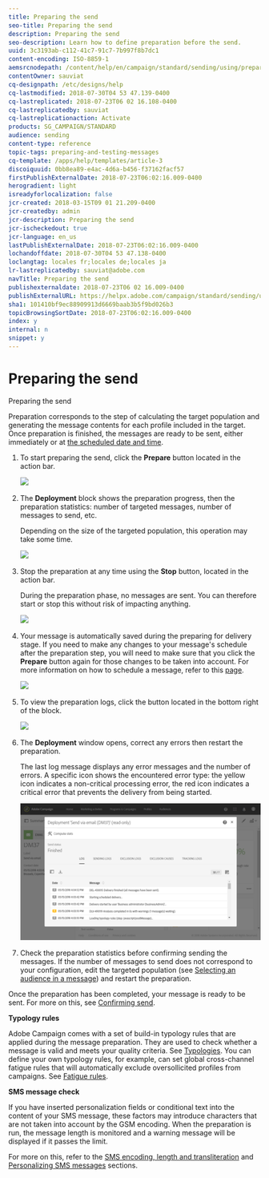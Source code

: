 ```yaml
---
title: Preparing the send
seo-title: Preparing the send
description: Preparing the send
seo-description: Learn how to define preparation before the send.
uuid: 3c3193ab-c112-41c7-91c7-7b997f8b7dc1
content-encoding: ISO-8859-1
aemsrcnodepath: /content/help/en/campaign/standard/sending/using/preparing-the-send
contentOwner: sauviat
cq-designpath: /etc/designs/help
cq-lastmodified: 2018-07-30T04 53 47.139-0400
cq-lastreplicated: 2018-07-23T06 02 16.108-0400
cq-lastreplicatedby: sauviat
cq-lastreplicationaction: Activate
products: SG_CAMPAIGN/STANDARD
audience: sending
content-type: reference
topic-tags: preparing-and-testing-messages
cq-template: /apps/help/templates/article-3
discoiquuid: 0bb8ea89-e4ac-4d6a-b456-f37162facf57
firstPublishExternalDate: 2018-07-23T06:02:16.009-0400
herogradient: light
isreadyforlocalization: false
jcr-created: 2018-03-15T09 01 21.209-0400
jcr-createdby: admin
jcr-description: Preparing the send
jcr-ischeckedout: true
jcr-language: en_us
lastPublishExternalDate: 2018-07-23T06:02:16.009-0400
lochandoffdate: 2018-07-30T04 53 47.138-0400
loclangtag: locales fr;locales de;locales ja
lr-lastreplicatedby: sauviat@adobe.com
navTitle: Preparing the send
publishexternaldate: 2018-07-23T06 02 16.009-0400
publishExternalURL: https://helpx.adobe.com/campaign/standard/sending/using/preparing-the-send.html
sha1: 101410bf9ec88909913d6669baab3b5f9bd026b3
topicBrowsingSortDate: 2018-07-23T06:02:16.009-0400
index: y
internal: n
snippet: y
---
```


# Preparing the send

Preparing the send

Preparation corresponds to the step of calculating the target population and generating the message contents for each profile included in the target. Once preparation is finished, the messages are ready to be sent, either immediately or at [the scheduled date and time](../../sending/using/about-scheduling-messages.md).

1. To start preparing the send, click the **Prepare** button located in the action bar.

   ![](assets/preparing_delivery_2.png)

1. The **Deployment** block shows the preparation progress, then the preparation statistics: number of targeted messages, number of messages to send, etc.

   Depending on the size of the targeted population, this operation may take some time.

   ![](assets/preparing_delivery.png)

1. Stop the preparation at any time using the **Stop** button, located in the action bar.

   During the preparation phase, no messages are sent. You can therefore start or stop this without risk of impacting anything. 

   ![](assets/preparing_delivery_6.png)

1. Your message is automatically saved during the preparing for delivery stage. If you need to make any changes to your message's schedule after the preparation step, you will need to make sure that you click the **Prepare** button again for those changes to be taken into account. For more information on how to schedule a message, refer to this [page](../../sending/using/about-scheduling-messages.md).

   ![](assets/preparing_delivery_5.png)

1. To view the preparation logs, click the button located in the bottom right of the block.

   ![](assets/preparing_delivery_4.png)

1. The **Deployment** window opens, correct any errors then restart the preparation.

   The last log message displays any error messages and the number of errors. A specific icon shows the encountered error type: the yellow icon indicates a non-critical processing error, the red icon indicates a critical error that prevents the delivery from being started.

   ![](assets/preparing_delivery_3.png)

1. Check the preparation statistics before confirming sending the messages. If the number of messages to send does not correspond to your configuration, edit the targeted population (see [Selecting an audience in a message](../../audiences/using/selecting-an-audience-in-a-message.md)) and restart the preparation.

Once the preparation has been completed, your message is ready to be sent. For more on this, see [Confirming send](../../sending/using/confirming-send.md).

**Typology rules**

Adobe Campaign comes with a set of build-in typology rules that are applied during the message preparation. They are used to check whether a message is valid and meets your quality criteria. See [Typologies](../../administration/using/about-typology-rules.md). You can define your own typology rules, for example, can set global cross-channel fatigue rules that will automatically exclude oversollicited profiles from campaigns. See [Fatigue rules](../../administration/using/fatigue-rules.md).

**SMS message check**

If you have inserted personalization fields or conditional text into the content of your SMS message, these factors may introduce characters that are not taken into account by the GSM encoding. When the preparation is run, the message length is monitored and a warning message will be displayed if it passes the limit.

For more on this, refer to the [SMS encoding, length and transliteration](../../administration/using/configuring-sms-channel.md#sms-encoding--length-and-transliteration) and [Personalizing SMS messages](../../channels/using/personalizing-sms-messages.md) sections.
